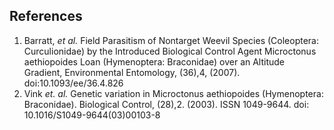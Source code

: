 **References**
----------

1.  Barratt, *et al.* Field Parasitism of Nontarget Weevil Species (Coleoptera: Curculionidae) by the Introduced Biological Control Agent Microctonus aethiopoides Loan (Hymenoptera: Braconidae) over an Altitude Gradient, Environmental Entomology, (36),4, (2007). doi:10.1093/ee/36.4.826
2.  Vink *et. al.* Genetic variation in Microctonus aethiopoides (Hymenoptera: Braconidae). Biological Control, (28),2. (2003). ISSN 1049-9644. doi: 10.1016/S1049-9644(03)00103-8